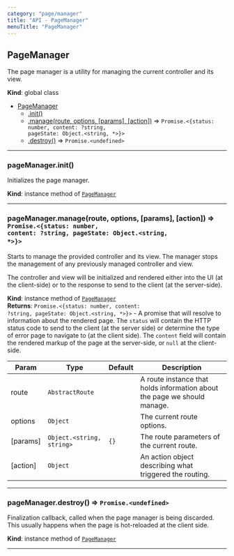 ```yaml
---
category: "page/manager"
title: "API - PageManager"
menuTitle: "PageManager"
---
```


## PageManager&nbsp;<a name="PageManager" href="https://github.com/seznam/ima/blob/v17.11.3/packages/core/src/page/manager/PageManager.js#L5" target="_blank"><span class="icon"><i class="fas fa-external-link-alt fa-xs"></i></span></a>
The page manager is a utility for managing the current controller and its
view.

**Kind**: global class  

* [PageManager](#PageManager)
    * [.init()](#PageManager+init)
    * [.manage(route, options, [params], [action])](#PageManager+manage) ⇒ <code>Promise.&lt;{status: number, content: ?string, pageState: Object.&lt;string, \*&gt;}&gt;</code>
    * [.destroy()](#PageManager+destroy) ⇒ <code>Promise.&lt;undefined&gt;</code>


* * *

### pageManager.init()&nbsp;<a name="PageManager+init" href="https://github.com/seznam/ima/blob/v17.11.3/packages/core/src/page/manager/PageManager.js#L9" target="_blank"><span class="icon"><i class="fas fa-external-link-alt fa-xs"></i></span></a>
Initializes the page manager.

**Kind**: instance method of [<code>PageManager</code>](#PageManager)  

* * *

### pageManager.manage(route, options, [params], [action]) ⇒ <code>Promise.&lt;{status: number, content: ?string, pageState: Object.&lt;string, \*&gt;}&gt;</code>&nbsp;<a name="PageManager+manage" href="https://github.com/seznam/ima/blob/v17.11.3/packages/core/src/page/manager/PageManager.js#L57" target="_blank"><span class="icon"><i class="fas fa-external-link-alt fa-xs"></i></span></a>
Starts to manage the provided controller and its view. The manager
stops the management of any previously managed controller and view.

The controller and view will be initialized and rendered either into the
UI (at the client-side) or to the response to send to the client (at the
server-side).

**Kind**: instance method of [<code>PageManager</code>](#PageManager)  
**Returns**: <code>Promise.&lt;{status: number, content: ?string, pageState: Object.&lt;string, \*&gt;}&gt;</code> - A promise that will resolve to information about the rendered page.
        The <code>status</code> will contain the HTTP status code to send to the
        client (at the server side) or determine the type of error page
        to navigate to (at the client side).
        The <code>content</code> field will contain the rendered markup of
        the page at the server-side, or <code>null</code> at the client-side.  

| Param | Type | Default | Description |
| --- | --- | --- | --- |
| route | <code>AbstractRoute</code> |  | A route instance that holds information about the        page we should manage. |
| options | <code>Object</code> |  | The current route options. |
| [params] | <code>Object.&lt;string, string&gt;</code> | <code>{}</code> | The route parameters of the        current route. |
| [action] | <code>Object</code> |  | An action object describing what triggered the routing. |


* * *

### pageManager.destroy() ⇒ <code>Promise.&lt;undefined&gt;</code>&nbsp;<a name="PageManager+destroy" href="https://github.com/seznam/ima/blob/v17.11.3/packages/core/src/page/manager/PageManager.js#L65" target="_blank"><span class="icon"><i class="fas fa-external-link-alt fa-xs"></i></span></a>
Finalization callback, called when the page manager is being discarded.
This usually happens when the page is hot-reloaded at the client side.

**Kind**: instance method of [<code>PageManager</code>](#PageManager)  

* * *

